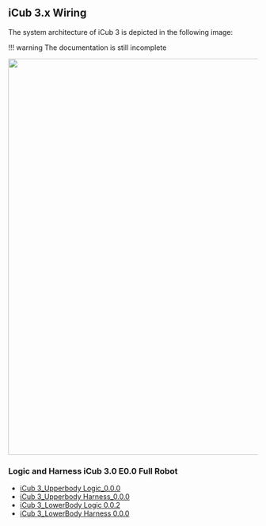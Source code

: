 ## iCub 3.x Wiring 

The system architecture of iCub 3 is depicted in the following image:

!!! warning
    The documentation is still incomplete
    
<center> <img src ="https://media.githubusercontent.com/media/icub-tech-iit/electronics-wiring-public/master/icub3/pdf/Architecture_iCub3.5.png" width=800> </center>

### Logic and Harness iCub 3.0 E0.0 Full Robot 

- [iCub 3_Upperbody Logic_0.0.0](https://github.com/icub-tech-iit/electronics-wiring-public/blob/master/icub3/pdf/iCub%203_14432_Upperbody%20Logic.pdf)
- [iCub 3_Upperbody Harness_0.0.0](https://github.com/icub-tech-iit/electronics-wiring-public/blob/master/icub3/pdf/iCub%203_10360_Upperbody%20Harness.pdf)
- [iCub 3_LowerBody Logic 0.0.2](https://github.com/icub-tech-iit/electronics-wiring-public/blob/master/icub3/pdf/iCub%203_10681_LowerBody%20Logic.pdf)
- [iCub 3_LowerBody Harness 0.0.0](https://github.com/icub-tech-iit/electronics-wiring-public/blob/master/icub3/pdf/iCub%203_14433_Lowerbody%20Harness.pdf) 

